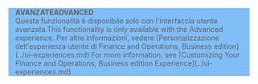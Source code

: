 <blockquote STYLE="background: #81BEF7;border-left:None"><span data-ttu-id="f2706-101"><b>AVANZATE</b></span><span class="sxs-lookup"><span data-stu-id="f2706-101"><b>ADVANCED</b></span></span><br /><span data-ttu-id="f2706-102">Questa funzionalità è disponibile solo con l'interfaccia utente avanzata.</span><span class="sxs-lookup"><span data-stu-id="f2706-102">This functionality is only available with the Advanced experience.</span></span> <span data-ttu-id="f2706-103">Per altre informazioni, vedere [Personalizzazione dell'esperienza utente di Finance and Operations, Business edition](../ui-experiences.md) </span><span class="sxs-lookup"><span data-stu-id="f2706-103">For more information, see [Customizing Your Finance and Operations, Business edition  Experience](../ui-experiences.md) </span></span></blockquote>
